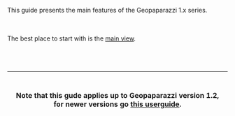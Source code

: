 This guide presents the main features of the Geopaparazzi 1.x series.

<br>
<br>
The best place to start with is the <a href='MainView.md'>main view</a>.<br>
<br>
<br>
<br>
<table><thead><th><br><br><b>Note that this gude applies up to Geopaparazzi version 1.2, for newer versions go <a href='UserGuide2.md'>this userguide</a>.</b><br><br><br></th></thead><tbody></tbody></table>




























<br /><br /><br /><br /><br /><br /><br /><br /><br /><br /><br /><br /><br /><br /><br /><br /><br /><br /><br /><br /><br /><br />